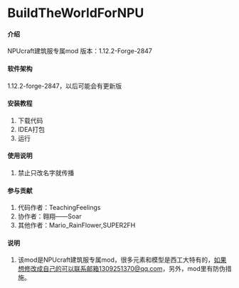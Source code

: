 # BuildTheWorldForNPU

#### 介绍
NPUcraft建筑服专属mod
版本：1.12.2-Forge-2847

#### 软件架构
1.12.2-forge-2847，以后可能会有更新版


#### 安装教程

1.  下载代码
2.  IDEA打包
3.  运行

#### 使用说明

1.  禁止只改名字就传播

#### 参与贡献

1.  代码作者：TeachingFeelings
2.  协作者：翱翔——Soar
3.  其他作者：Mario_RainFlower,SUPER2FH


#### 说明

1.  该mod是NPUcraft建筑服专属mod，很多元素和模型是西工大特有的，如果想修改成自己的可以联系邮箱1309251370@qq.com，另外，mod里有防伪措施。
